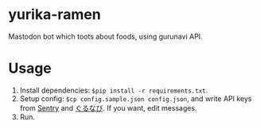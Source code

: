 # yurika-ramen
Mastodon bot which toots about foods, using gurunavi API.

# Usage
1. Install dependencies: `$pip install -r requirements.txt`.
2. Setup config: `$cp config.sample.json config.json`, and write API keys from [Sentry](https://sentry.io) and [ぐるなび](https://www.gnavi.co.jp). If you want, edit messages.
3. Run.
